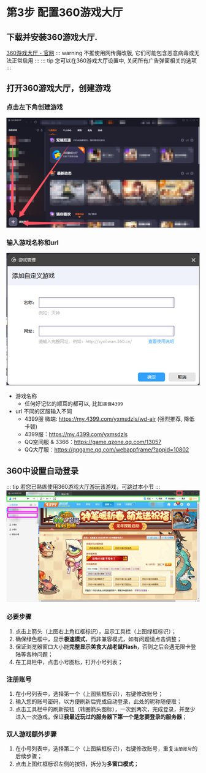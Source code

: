 # 第3步 配置360游戏大厅

## 下载并安装360游戏大厅.
[360游戏大厅 - 官网](https://360game.360.cn/)
::: warning 不推使用网传魔改版, 它们可能包含恶意病毒或无法正常启用 :::
::: tip 您可以在360游戏大厅设置中, 关闭所有广告弹窗相关的选项 :::

## 打开360游戏大厅，创建游戏

### 点击左下角创建游戏

![](./image/360-添加游戏.png)

### 输入游戏名称和url

![](./image/360-添加自定义游戏.png)

* 游戏名称
    * 任何好记忆的顺耳的都可以, 比如`美食4399`
* url 不同的区服输入不同
    * 4399服 微端: https://my.4399.com/yxmsdzls/wd-air (强烈推荐, 降低卡顿)
    * 4399服：https://my.4399.com/yxmsdzls
    * QQ空间服 & 3366：https://game.qzone.qq.com/13057
    * QQ大厅服：https://qqgame.qq.com/webappframe/?appid=10802

## 360中设置自动登录
::: tip 若您已熟练使用360游戏大厅游玩该游戏，可跳过本小节 :::
![360-自动登录](./image/360-自动登录.png)
### 必要步骤
1. 点击上箭头（上图右上角红框标识），显示工具栏（上图绿框标识）；
2. 确保绿色框中，显示**极速模式**，而非兼容模式，如有问题请点击调整；
3. 保证浏览器窗口大小能**完整显示美食大战老鼠Flash**，否则之后会遇无限卡登陆等各种问题；
4. 在工具栏中，点击小号图标，打开小号列表；
### 注册账号
1. 在小号列表中，选择第一个（上图紫框标识），右键修改账号；
2. 输入您的账号密码，以方便刷新后完成自动登录，此处的昵称随便取；
3. 点击工具栏中的刷新按钮（转圈箭头图标），一次到两次，完成登录，并至少进入一次游戏，保证**我最近玩过的服务器下第一个是您要登录的服务器**；
### 双人游戏额外步骤
1. 在小号列表中，选择第二个（上图紫框标识），右键修改账号，重复`注册账号`的后续步骤；
2. 点击上图红框标识左侧的按钮，拆分为**多窗口模式**；
